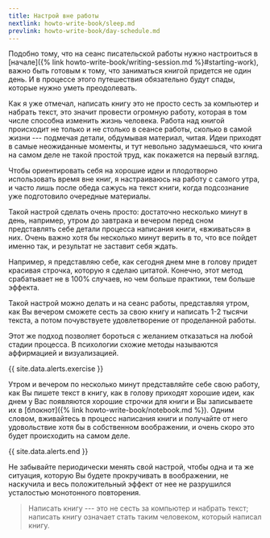 ```yaml
---
title: Настрой вне работы
nextlink: howto-write-book/sleep.md
prevlink: howto-write-book/day-schedule.md
---
```


Подобно тому, что на сеанс писательской работы нужно настроиться в
[начале]({% link howto-write-book/writing-session.md %}#starting-work), важно быть
готовым к тому, что заниматься книгой придется не один день.  И в
процессе этого путешествия обязательно будут спады, которые нужно
уметь преодолевать.

Как я уже отмечал, написать книгу это не просто сесть за компьютер и
набрать текст, это значит провести огромную работу, которая в том
числе способна изменить жизнь человека.  Работа над книгой происходит
не только и не столько в сеансе работы, сколько в самой жизни ---
подмечая детали, обдумывая материал, читая.  Идеи приходят в самые
неожиданные моменты, и тут невольно задумаешься, что книга на самом
деле не такой простой труд, как покажется на первый взгляд.

Чтобы ориентировать себя на хорошие идеи и плодотворно использовать
время вне книг, я настраиваюсь на работу с самого утра, и часто лишь
после обеда сажусь на текст книги, когда подсознание уже подготовило
очередные материалы.

Такой настрой сделать очень просто: достаточно несколько минут в день,
например, утром до завтрака и вечером перед сном представлять себе
детали процесса написания книги, «вживаться» в них.  Очень важно хотя
бы несколько минут верить в то, что все пойдет именно так, и результат
не заставит себя ждать.

Например, я представляю себе, как сегодня днем мне в голову придет
красивая строчка, которую я сделаю цитатой.  Конечно, этот метод
срабатывает не в 100% случаев, но чем больше практики, тем больше
эффекта.

Такой настрой можно делать и на сеанс работы, представляя утром, как
Вы вечером сможете сесть за свою книгу и написать 1-2 тысячи текста, а
потом почувствуете удовлетворение от проделанной работы.

Этот же подход позволяет бороться с желанием отказаться на любой
стадии процесса.  В психологии схожие методы называются аффирмацией и
визуализацией.

{{ site.data.alerts.exercise }}

Утром и вечером по несколько минут представляйте себе свою работу, как
Вы пишете текст в книгу, как в голову приходят хорошие идеи, как днем
у Вас появляются хорошие строчки для книги и Вы записываете их в
[блокнот]({% link howto-write-book/notebook.md %}).  Одним словом,
вживайтесь в процесс написания книги и получайте от него удовольствие
хотя бы в собственном воображении, и очень скоро это будет происходить
на самом деле.

{{ site.data.alerts.end }}

Не забывайте периодически менять свой настрой, чтобы одна и та же
ситуация, которую Вы будете прокручивать в воображении, не наскучила и
весь положительный эффект от нее не разрушился усталостью монотонного
повторения.

> Написать книгу --- это не сесть за компьютер и набрать текст;
> написать книгу означает стать таким человеком, который написал
> книгу.
